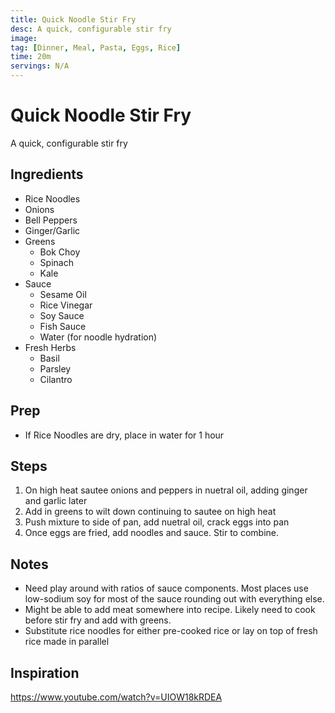 ```yaml
---
title: Quick Noodle Stir Fry
desc: A quick, configurable stir fry
image:
tag: [Dinner, Meal, Pasta, Eggs, Rice]
time: 20m
servings: N/A
---
```

# Quick Noodle Stir Fry
A quick, configurable stir fry

## Ingredients
- Rice Noodles
- Onions
- Bell Peppers
- Ginger/Garlic
- Greens
  - Bok Choy
  - Spinach
  - Kale
- Sauce
  - Sesame Oil
  - Rice Vinegar
  - Soy Sauce
  - Fish Sauce
  - Water (for noodle hydration)
- Fresh Herbs
  - Basil
  - Parsley
  - Cilantro

## Prep
- If Rice Noodles are dry, place in water for 1 hour

## Steps
1. On high heat sautee onions and peppers in nuetral oil, adding ginger and garlic later
2. Add in greens to wilt down continuing to sautee on high heat
3. Push mixture to side of pan, add nuetral oil, crack eggs into pan
4. Once eggs are fried, add noodles and sauce. Stir to combine.

## Notes
- Need play around with ratios of sauce components. Most places use low-sodium soy for most of the sauce rounding out with everything else.
- Might be able to add meat somewhere into recipe. Likely need to cook before stir fry and add with greens.
- Substitute rice noodles for either pre-cooked rice or lay on top of fresh rice made in parallel

## Inspiration
https://www.youtube.com/watch?v=UIOW18kRDEA